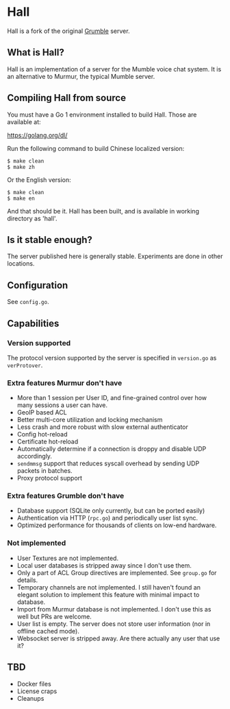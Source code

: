 # Hall

Hall is a fork of the original [Grumble](https://github.com/mumble-voip/grumble) server.  

## What is Hall?

Hall is an implementation of a server for the Mumble voice chat system. It is an alternative to Murmur, the typical Mumble server.

## Compiling Hall from source

You must have a Go 1 environment installed to build Hall. Those are available at:

https://golang.org/dl/

Run the following command to build Chinese localized version:

    $ make clean
    $ make zh

Or the English version:

    $ make clean
    $ make en

And that should be it. Hall has been built, and is available in working directory as 'hall'.

## Is it stable enough?

The server published here is generally stable. Experiments are done in other locations.

## Configuration

See `config.go`.

## Capabilities

### Version supported

The protocol version supported by the server is specified in `version.go` as `verProtover`.

### Extra features Murmur don't have

 - More than 1 session per User ID, and fine-grained control over how many sessions a user can have.
 - GeoIP based ACL
 - Better multi-core utilization and locking mechanism
 - Less crash and more robust with slow external authenticator
 - Config hot-reload
 - Certificate hot-reload
 - Automatically determine if a connection is droppy and disable UDP accordingly.
 - `sendmmsg` support that reduces syscall overhead by sending UDP packets in batches.
 - Proxy protocol support

### Extra features Grumble don't have

 - Database support (SQLite only currently, but can be ported easily)
 - Authentication via HTTP (`rpc.go`) and periodically user list sync.
 - Optimized performance for thousands of clients on low-end hardware.

### Not implemented

 - User Textures are not implemented.
 - Local user databases is stripped away since I don't use them.
 - Only a part of ACL Group directives are implemented. See `group.go` for details.
 - Temporary channels are not implemented. I still haven't found an elegant solution to implement this feature with minimal impact to database.
 - Import from Murmur database is not implemented. I don't use this as well but PRs are welcome.
 - User list is empty. The server does not store user information (nor in offline cached mode).
 - Websocket server is stripped away. Are there actually any user that use it?

## TBD

 - Docker files
 - License craps
 - Cleanups
